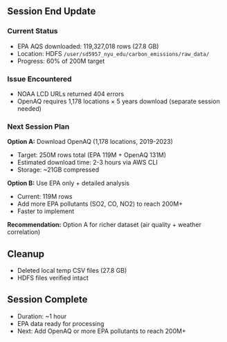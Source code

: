 
## Session End Update

### Current Status
- EPA AQS downloaded: 119,327,018 rows (27.8 GB)
- Location: HDFS `/user/sd5957_nyu_edu/carbon_emissions/raw_data/`
- Progress: 60% of 200M target

### Issue Encountered
- NOAA LCD URLs returned 404 errors
- OpenAQ requires 1,178 locations × 5 years download (separate session needed)

### Next Session Plan
**Option A:** Download OpenAQ (1,178 locations, 2019-2023)
- Target: 250M rows total (EPA 119M + OpenAQ 131M)
- Estimated download time: 2-3 hours via AWS CLI
- Storage: ~21GB compressed

**Option B:** Use EPA only + detailed analysis
- Current: 119M rows
- Add more EPA pollutants (SO2, CO, NO2) to reach 200M+
- Faster to implement

**Recommendation:** Option A for richer dataset (air quality + weather correlation)

## Cleanup
- Deleted local temp CSV files (27.8 GB)
- HDFS files verified intact

## Session Complete
- Duration: ~1 hour
- EPA data ready for processing
- Next: Add OpenAQ or more EPA pollutants to reach 200M+
